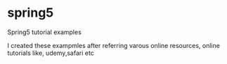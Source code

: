 # spring5
Spring5 tutorial examples

I created these exampmles after referring varous online resources, online tutorials like, udemy,safari etc

